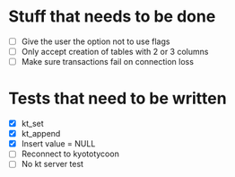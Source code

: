 # Stuff that needs to be done
- [ ] Give the user the option not to use flags
- [ ] Only accept creation of tables with 2 or 3 columns
- [ ] Make sure transactions fail on connection loss

# Tests that need to be written
- [X] kt_set
- [X] kt_append
- [X] Insert value = NULL
- [ ] Reconnect to kyototycoon
- [ ] No kt server test
